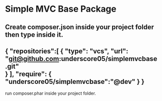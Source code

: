 Simple MVC Base Package
==========================

Create composer.json inside your project folder then type inside it.
------------------------------------------------------------------------------
{
	"repositories":[
		{
			"type": "vcs",
			"url": "git@github.com:underscore05/simplemvcbase.git"			
		}
	],
	"require": {
		"underscore05/simplemvcbase":"@dev"
	}
}
------------------------------------------------------------------------------

run composer.phar inside your project folder.